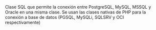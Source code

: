 Clase SQL que permite la conexión entre PostgreSQL, MySQL, MSSQL y Oracle en una misma clase. Se usan las clases nativas de PHP para la conexión a base de datos (PGSQL, MySQLi, SQLSRV y OCI respectivamente)